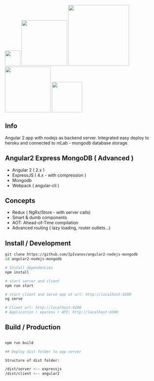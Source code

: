<img width="50" src="https://hackbulgaria.com/media/angilar2_75BKQAg.png" />
<img width="150" src="https://i.cloudup.com/zfY6lL7eFa-3000x3000.png" />
<img width="200" src="https://upload.wikimedia.org/wikipedia/en/4/45/MongoDB-Logo.svg" />
<img width="150" src="http://logos-download.com/wp-content/uploads/2016/09/Heroku_logo.png" />
<img width="100" src="https://mlab.com/company/brand/resources/mLab-logo-onlight.png" />

## Info
Angular 2 app with nodejs as backend server. Integrated easy deploy to heroku and connected to mLab - mongodb database storage.

## Angular2 Express MongoDB ( Advanced )

- Angular 2 ( 2.x )
- ExpressJS ( 4.x - with compression )
- Mongodb
- Webpack ( angular-cli )

## Concepts

- Redux ( NgRx/Store - with server calls)
- Smart & dumb components
- AOT: Ahead-of-Time compilation
- Advanced routing ( lazy loading, router outlets...)

## Install / Development

```bash
git clone https://github.com/IpIvanov/angular2-nodejs-mongodb
cd angular2-nodejs-mongodb

# Install dependencies
npm install

# start server and client
npm run start

# start client and serve app at url: http://localhost:4200
ng serve

# Client url: http://localhost:4200
# Application ( epxress ) API: http://localhost:4300
```


## Build / Production

```bash

npm run build

## Deploy dist folder to app server

Structure of dist folder:

/dist/server <-- expressjs
/dist/client <-- angular2

```


